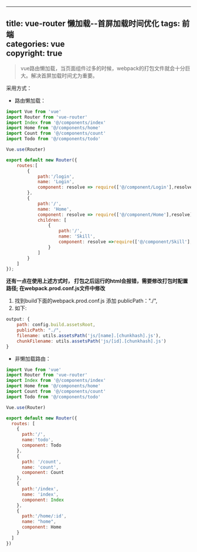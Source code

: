 
---
title: vue-router 懒加载--首屏加载时间优化 
tags: 前端  
categories: vue  
copyright: true  
---

> vue路由懒加载，当页面组件过多的时候，webpack的打包文件就会十分巨大。解决首屏加载时间尤为重要。  

采用方式： 

- 路由懒加载： 

```js
import Vue from 'vue'
import Router from 'vue-router'
import Index from '@/components/index'
import Home from '@/components/home'
import Count from '@/components/count'
import Todo from '@/components/todo'

Vue.use(Router)

export default new Router({
    routes:[
        {
            path:'/login',
            name: 'Login',
            component: resolve => require(['@/component/Login'],resolve)
        },
        {
            path:'/',
            name: 'Home',
            component: resolve => require(['@/component/Home'],resolve),
            children: [
                {
                    path:'/',
                    name: 'Skill',
                    component: resolve =>require(['@/component/Skill'],resolve)
                }
            ]
        }
    ]
});
```

**还有一点在使用上述方式时， 打包之后运行的html会报错，需要修改打包时配置路径;
在webpack.prod.conf.js文件中修改**
1. 找到build下面的webpack.prod.conf.js   添加   publicPath："./",
2. 如下:  

```js
output: {
    path: config.build.assetsRoot,
    publicPath: "./",
    filename: utils.assetsPath('js/[name].[chunkhash].js'),
    chunkFilename: utils.assetsPath('js/[id].[chunkhash].js')
}
```


- 非懒加载路由： 

```js
import Vue from 'vue'
import Router from 'vue-router'
import Index from '@/components/index'
import Home from '@/components/home'
import Count from '@/components/count'
import Todo from '@/components/todo'

Vue.use(Router)

export default new Router({
  routes: [
    {
      path:'/',
      name:'todo',
      component: Todo
    },
    {
      path: '/count',
      name: 'count',
      component: Count
    },
    {
      path:'/index',
      name: 'index',
      component: Index
    },
    {
      path:'/home/:id',
      name: "home",
      component: Home
    }
  ]
})

```